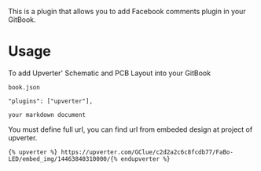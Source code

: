 This is a plugin that allows you to add Facebook comments plugin in your GitBook.

# Usage
To add Upverter' Schematic and PCB Layout into your GitBook

`book.json`

```
"plugins": ["upverter"],
```

`your markdown document`

You must define full url,  you can find url from embeded design at project of upverter.
```
{% upverter %} https://upverter.com/GClue/c2d2a2c6c8fcdb77/FaBo-LED/embed_img/14463840310000/{% endupverter %}
```
